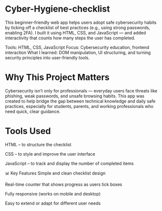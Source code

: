 # Cyber-Hygiene-checklist
This beginner-friendly web app helps users adopt safe cybersecurity habits by ticking off a checklist of best practices (e.g., using strong passwords, enabling 2FA).
I built it using HTML, CSS, and JavaScript — and added interactivity that counts how many steps the user has completed.

Tools: HTML, CSS, JavaScript
Focus: Cybersecurity education, frontend interaction
What I learned: DOM manipulation, UI structuring, and turning security principles into user-friendly tools.

# Why This Project Matters
Cybersecurity isn’t only for professionals — everyday users face threats like phishing, weak passwords, and unsafe browsing habits. This app was created to help bridge the gap between technical knowledge and daily safe practices, especially for students, parents, and working professionals who need quick, clear guidance.

# Tools Used
HTML – to structure the checklist

CSS – to style and improve the user interface

JavaScript – to track and display the number of completed items

 
📊 Key Features
Simple and clean checklist design

Real-time counter that shows progress as users tick boxes

Fully responsive (works on mobile and desktop)

Easy to extend or adapt for different user needs
